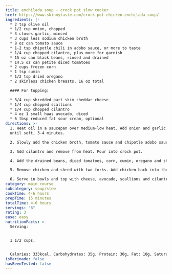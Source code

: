 ```yaml
---
title: enchilada soup - crock pot slow cooker
href: https://www.skinnytaste.com/crock-pot-chicken-enchilada-soup/
ingredients: |-
  * 2 tsp olive oil
  * 1/2 cup onion, chopped
  * 3 cloves garlic, minced
  * 3 cups less sodium chicken broth
  * 8 oz can tomato sauce
  * 1-2 tsp chipotle chili in adobo sauce, or more to taste
  * 1/4 cup chopped cilantro, plus more for garnish
  * 15 oz can black beans, rinsed and drained
  * 14.5 oz can petite diced tomatoes
  * 2 cups frozen corn
  * 1 tsp cumin
  * 1/2 tsp dried oregano
  * 2 skinless chicken breasts, 16 oz total

  #### For topping:

  * 3/4 cup shredded part skim cheddar cheese
  * 1/4 cup chopped scallions
  * 1/4 cup chopped cilantro
  * 4 oz 1 small haas avocado, diced
  * 6 tbsp reduced fat sour cream, optional
directions: >-
  1. Heat oil in a saucepan over medium-low heat. Add onion and garlic and sauté
  until soft, 3-4 minutes. 

  2. Slowly add the chicken broth, tomato sauce and chipotle adobo sauce and bring to a boil. 

  3. Add cilantro and remove from heat. Pour into crock pot.

  4. Add the drained beans, diced tomatoes, corn, cumin, oregano and stir. Add the chicken breasts; cover and cook on low heat for 4-6 hours.

  5. Remove chicken and shred with two forks. Add chicken back into the soup, adjust salt and cumin to taste. 

  6. Serve in bowls and top with cheese, avocado, scallions and cilantro. Also great with sour cream or crushed tortilla chips. Enjoy!
category: main course
subcategory: soup/stew
cookTime: 4-6 hours
prepTime: 15 minutes
totalTime: 4-6 hours
servings: "6"
rating: 3
ease: easy
nutritionFacts: >-
  Serving: 


  1 1/2 cups, 


  Calories: 333kcal, Carbohydrates: 35g, Protein: 30g, Fat: 10g, Saturated Fat: 2.5g, Cholesterol: 65.5mg, Sodium: 812.5mg, Fiber: 9.5g, Sugar: 6g
isMarinade: false
hasBeenTested: false
---
```

